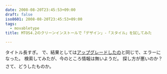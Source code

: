 ```yaml
---
date: 2008-08-20T23:45:53+09:00
draft: false
iso8601: 2008-08-20T23:45:53+09:00
tags:
  - movabletype
title: MTOS4.2のクリーンインストールで「デザイン」-「スタイル」を試してみた

---
```


タイトル長すぎ。
で、結果としては<a href="https://www.nqou.net/2008/08/19/001917">アップグレードしたの</a>と同じで、エラーになった。
検索してみたが、今のところ情報は無いようだ&#133;。
探し方が悪いのか？
さて、どうしたものか。
